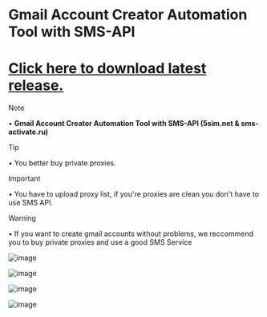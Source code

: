 
<h1>Gmail Account Creator Automation Tool with SMS-API</h1>


# [Click here to download latest release.](https://github.com/SeniourDev/GmailAccountCreator/releases/tag/release)

> [!NOTE]
• <b>Gmail Account Creator Automation Tool with SMS-API (5sim.net &amp; sms-activate.ru)</b>

> [!TIP]
• You better buy private proxies.

> [!IMPORTANT]
• You have to upload proxy list, if you're proxies are clean you don't have to use SMS API. <br>

> [!WARNING]
• If you want to create gmail accounts without problems, we reccommend you to buy private proxies and use a good SMS Service



![image](https://github.com/SeniourDev/GmailAccountCreator/assets/171435606/91b5ce4d-1e55-4422-8155-67a1771ca1b9)

![image](https://github.com/SeniourDev/GmailAccountCreator/assets/171435606/ee43cfb9-4347-4d8e-8627-0f196aa074d8)

![image](https://github.com/SeniourDev/GmailAccountCreator/assets/171435606/c39fdfab-bc80-45c5-b34e-0bf7a0a993a3)

![image](https://github.com/SeniourDev/GmailAccountCreator/assets/171435606/b5eb4931-2973-405c-abe6-7b26f82fe3c2)
